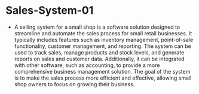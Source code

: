 # Sales-System-01
- A selling system for a small shop is a software solution designed to streamline and automate the sales process for small retail businesses. It typically includes features such as inventory management, point-of-sale functionality, customer management, and reporting. The system can be used to track sales, manage products and stock levels, and generate reports on sales and customer data. Additionally, it can be integrated with other software, such as accounting, to provide a more comprehensive business management solution. The goal of the system is to make the sales process more efficient and effective, allowing small shop owners to focus on growing their business.
